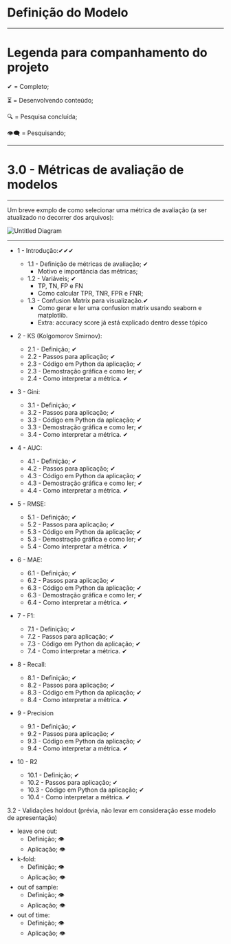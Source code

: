 # Definição do Modelo

---
# Legenda para companhamento do projeto
✔ = Completo;

⏳ = Desenvolvendo conteúdo;

🔍 = Pesquisa concluída;

👁‍🗨 = Pesquisando;

---

# 3.0 - **Métricas de avaliação de modelos**
---

Um breve exmplo de como selecionar uma métrica de avaliação (a ser atualizado no decorrer dos arquivos):

![Untitled Diagram](https://user-images.githubusercontent.com/62318283/130172564-65ae8165-62c5-40b5-9115-73f59edc127b.png)

---
* 1 - Introdução:✔✔✔
  * 1.1 - Definição de métricas de avaliação; ✔ 
    * Motivo e importância das métricas;   
  * 1.2 - Variáveis; ✔
    * TP, TN, FP e FN
    * Como calcular TPR, TNR, FPR e FNR;
  * 1.3 - Confusion Matrix para visualização.✔
    * Como gerar e ler uma confusion matrix usando seaborn e matplotlib.
    * Extra: accuracy score já está explicado dentro desse tópico 
  
* 2 - KS (Kolgomorov Smirnov): 
  * 2.1 - Definição; ✔
  * 2.2 - Passos para aplicação; ✔
  * 2.3 - Código em Python da aplicação; ✔
  * 2.3 - Demostração gráfica e como ler; ✔
  * 2.4 - Como interpretar a métrica. ✔

* 3 - Gini: 
  * 3.1 - Definição; ✔
  * 3.2 - Passos para aplicação; ✔
  * 3.3 - Código em Python da aplicação; ✔
  * 3.3 - Demostração gráfica e como ler; ✔
  * 3.4 - Como interpretar a métrica. ✔
  
* 4 - AUC: 
  * 4.1 - Definição; ✔
  * 4.2 - Passos para aplicação; ✔
  * 4.3 - Código em Python da aplicação; ✔
  * 4.3 - Demostração gráfica e como ler; ✔
  * 4.4 - Como interpretar a métrica. ✔
  
* 5 - RMSE: 
  * 5.1 - Definição; ✔
  * 5.2 - Passos para aplicação; ✔
  * 5.3 - Código em Python da aplicação; ✔
  * 5.3 - Demostração gráfica e como ler; ✔
  * 5.4 - Como interpretar a métrica. ✔

* 6 - MAE: 
  * 6.1 - Definição; ✔
  * 6.2 - Passos para aplicação; ✔
  * 6.3 - Código em Python da aplicação; ✔
  * 6.3 - Demostração gráfica e como ler; ✔
  * 6.4 - Como interpretar a métrica. ✔

* 7 - F1: 
  * 7.1 - Definição; ✔
  * 7.2 - Passos para aplicação; ✔
  * 7.3 - Código em Python da aplicação; ✔
  * 7.4 - Como interpretar a métrica. ✔

* 8 - Recall:
  * 8.1 - Definição; ✔
  * 8.2 - Passos para aplicação; ✔
  * 8.3 - Código em Python da aplicação; ✔
  * 8.4 - Como interpretar a métrica. ✔

* 9 - Precision
  * 9.1 - Definição; ✔
  * 9.2 - Passos para aplicação; ✔
  * 9.3 - Código em Python da aplicação; ✔
  * 9.4 - Como interpretar a métrica. ✔

* 10 - R2   
  * 10.1 - Definição; ✔
  * 10.2 - Passos para aplicação; ✔
  * 10.3 - Código em Python da aplicação; ✔
  * 10.4 - Como interpretar a métrica. ✔

3.2 - Validações holdout (prévia, não levar em consideração esse modelo de apresentação) 
* leave one out:
  * Definição; 👁‍
  * Aplicação; 👁‍
* k-fold: 
  * Definição; 👁‍
  * Aplicação; 👁‍
* out of sample:
  * Definição; 👁‍
  * Aplicação; 👁‍
* out of time:
  * Definição; 👁‍
  * Aplicação; 👁‍
